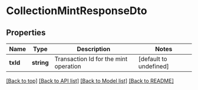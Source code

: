 # CollectionMintResponseDto

## Properties

|Name | Type | Description | Notes|
|------------ | ------------- | ------------- | -------------|
|**txId** | **string** | Transaction Id for the mint operation | [default to undefined]|




[[Back to top]](#) [[Back to API list]](../../README.md#documentation-for-api-endpoints) [[Back to Model list]](../../README.md#documentation-for-models) [[Back to README]](../../README.md)
